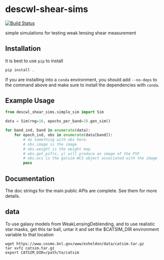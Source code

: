 # descwl-shear-sims
[![Build Status](https://travis-ci.com/LSSTDESC/descwl-shear-sims.svg?branch=master)](https://travis-ci.com/LSSTDESC/descwl-shear-sims)

simple simulations for testing weak lensing shear measurement

## Installation

It is best to use `pip` to install

```bash
pip install .
```

If you are installing into a `conda` environment, you should add `--no-deps` to the 
command above and make sure to install the dependencies with `conda`.

## Example Usage

```python
from descwl_shear_sims.simple_sim import Sim

data = Sim(rng=10, epochs_per_band=3).gen_sim()

for band_ind, band in enumerate(data):
    for epoch_ind, obs in enumerate(data[band]):
        # do something with obs here.
        # obs.image is the image
        # obs.weight is the weight map
        # obs.get_psf(x, y) will produce an image of the PSF
        # obs.wcs is the galsim WCS object associated with the image
        pass
```

## Documentation

The doc strings for the main public APIs are complete. See them for more details.

## data

To use galaxy models from WeakLensingDeblending, and to use realistic star masks, get this
tar ball, untar it and set the $CATSIM_DIR environment variable to that location
```shell
wget https://www.cosmo.bnl.gov/www/esheldon/data/catsim.tar.gz
tar xvfz catsim.tar.gz
export CATSIM_DIR=/path/to/catsim
```
